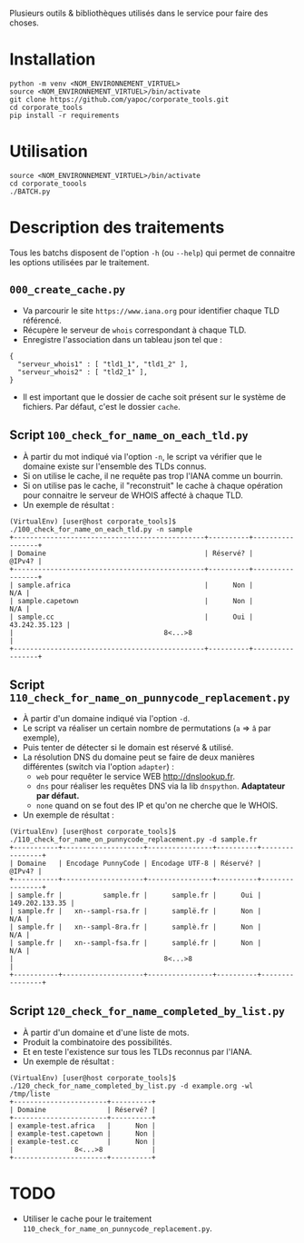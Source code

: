Plusieurs outils & bibliothèques utilisés dans le service pour faire des choses.

# Installation
```
python -m venv <NOM_ENVIRONNEMENT_VIRTUEL>
source <NOM_ENVIRONNEMENT_VIRTUEL>/bin/activate
git clone https://github.com/yapoc/corporate_tools.git
cd corporate_tools
pip install -r requirements
```

# Utilisation
```
source <NOM_ENVIRONNEMENT_VIRTUEL>/bin/activate
cd corporate_toools
./BATCH.py
```

# Description des traitements
Tous les batchs disposent de l'option `-h` (ou `--help`) qui permet de connaitre les options utilisées par le traitement.

## `000_create_cache.py`
  * Va parcourir le site `https://www.iana.org` pour identifier chaque TLD référencé. 
  * Récupère le serveur de `whois` correspondant à  chaque TLD.
  * Enregistre l'association dans un tableau json tel que : 

```
{ 
  "serveur_whois1" : [ "tld1_1", "tld1_2" ],
  "serveur_whois2" : [ "tld2_1" ],
}
```
  * Il est important que le dossier de cache soit présent sur le système de fichiers. Par défaut, c'est le dossier `cache`.

## Script `100_check_for_name_on_each_tld.py`
  * À partir du mot indiqué via l'option `-n`, le script va vérifier que le domaine existe sur l'ensemble des TLDs connus.
  * Si on utilise le cache, il ne requête pas trop l'IANA comme un bourrin.
  * Si on utilise pas le cache, il "reconstruit" le cache à chaque opération pour connaitre le serveur de WHOIS affecté à chaque TLD.
  * Un exemple de résultat : 

```
(VirtualEnv) [user@host corporate_tools]$ ./100_check_for_name_on_each_tld.py -n sample
+-----------------------------------------------+----------+-----------------+
| Domaine                                       | Réservé? |          @IPv4? |
+-----------------------------------------------+----------+-----------------+
| sample.africa                                 |      Non |             N/A |
| sample.capetown                               |      Non |             N/A |
| sample.cc                                     |      Oui |   43.242.35.123 |
|                                     8<...>8                                |
+-----------------------------------------------+----------+-----------------+
```

## Script `110_check_for_name_on_punnycode_replacement.py`
  * À partir d'un domaine indiqué via l'option `-d`.
  * Le script va réaliser un certain nombre de permutations (`a` => `â` par exemple), 
  * Puis tenter de détecter si le domain est réservé & utilisé.
  * La résolution DNS du domaine peut se faire de deux manières différentes (switch via l'option `adapter`) : 
    * `web` pour requêter le service WEB http://dnslookup.fr.
    * `dns` pour réaliser les requêtes DNS via la lib `dnspython`. **Adaptateur par défaut.**
    * `none` quand on se fout des IP et qu'on ne cherche que le WHOIS.
  * Un exemple de résultat : 

```
(VirtualEnv) [user@host corporate_tools]$ ./110_check_for_name_on_punnycode_replacement.py -d sample.fr   
+-----------+--------------------+----------------+----------+----------------+
| Domaine   | Encodage PunnyCode | Encodage UTF-8 | Réservé? |         @IPv4? |
+-----------+--------------------+----------------+----------+----------------+
| sample.fr |          sample.fr |      sample.fr |      Oui | 149.202.133.35 |
| sample.fr |   xn--sampl-rsa.fr |      samplë.fr |      Non |            N/A |
| sample.fr |   xn--sampl-8ra.fr |      samplè.fr |      Non |            N/A |
| sample.fr |   xn--sampl-fsa.fr |      samplé.fr |      Non |            N/A |
|                                     8<...>8                                 |
+-----------+--------------------+----------------+----------+----------------+
```

## Script `120_check_for_name_completed_by_list.py`
  * À partir d'un domaine et d'une liste de mots.
  * Produit la combinatoire des possibilités.
  * Et en teste l'existence sur tous les TLDs reconnus par l'IANA.
  * Un exemple de résultat : 

```
(VirtualEnv) [user@host corporate_tools]$ ./120_check_for_name_completed_by_list.py -d example.org -wl /tmp/liste
+-----------------------+----------+
| Domaine               | Réservé? |
+-----------------------+----------+
| example-test.africa   |      Non |
| example-test.capetown |      Non |
| example-test.cc       |      Non |
|               8<...>8            |
+-----------------------+----------+
```

# TODO 
  * Utiliser le cache pour le traitement `110_check_for_name_on_punnycode_replacement.py`.
